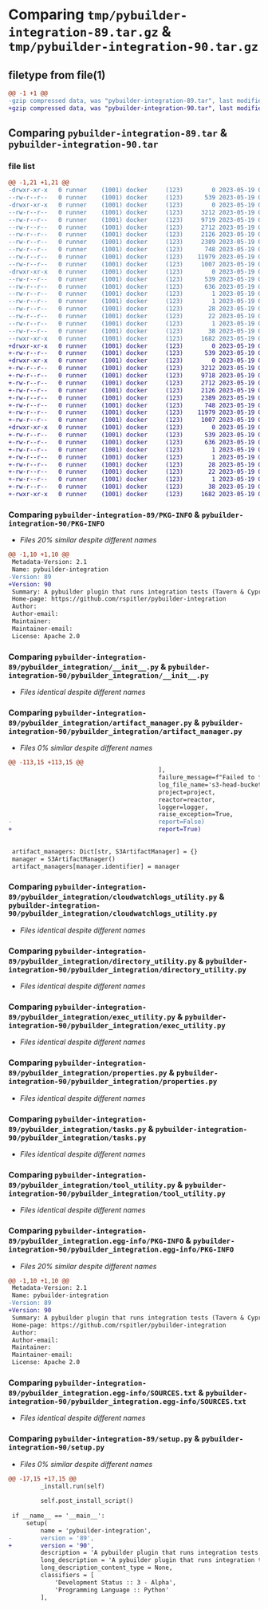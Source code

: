 # Comparing `tmp/pybuilder-integration-89.tar.gz` & `tmp/pybuilder-integration-90.tar.gz`

## filetype from file(1)

```diff
@@ -1 +1 @@
-gzip compressed data, was "pybuilder-integration-89.tar", last modified: Fri May 19 00:32:40 2023, max compression
+gzip compressed data, was "pybuilder-integration-90.tar", last modified: Fri May 19 00:33:09 2023, max compression
```

## Comparing `pybuilder-integration-89.tar` & `pybuilder-integration-90.tar`

### file list

```diff
@@ -1,21 +1,21 @@
-drwxr-xr-x   0 runner    (1001) docker     (123)        0 2023-05-19 00:32:40.281151 pybuilder-integration-89/
--rw-r--r--   0 runner    (1001) docker     (123)      539 2023-05-19 00:32:40.277150 pybuilder-integration-89/PKG-INFO
-drwxr-xr-x   0 runner    (1001) docker     (123)        0 2023-05-19 00:32:40.277150 pybuilder-integration-89/pybuilder_integration/
--rw-r--r--   0 runner    (1001) docker     (123)     3212 2023-05-19 00:32:00.000000 pybuilder-integration-89/pybuilder_integration/__init__.py
--rw-r--r--   0 runner    (1001) docker     (123)     9719 2023-05-19 00:32:00.000000 pybuilder-integration-89/pybuilder_integration/artifact_manager.py
--rw-r--r--   0 runner    (1001) docker     (123)     2712 2023-05-19 00:32:00.000000 pybuilder-integration-89/pybuilder_integration/cloudwatchlogs_utility.py
--rw-r--r--   0 runner    (1001) docker     (123)     2126 2023-05-19 00:32:00.000000 pybuilder-integration-89/pybuilder_integration/directory_utility.py
--rw-r--r--   0 runner    (1001) docker     (123)     2389 2023-05-19 00:32:00.000000 pybuilder-integration-89/pybuilder_integration/exec_utility.py
--rw-r--r--   0 runner    (1001) docker     (123)      748 2023-05-19 00:32:00.000000 pybuilder-integration-89/pybuilder_integration/properties.py
--rw-r--r--   0 runner    (1001) docker     (123)    11979 2023-05-19 00:32:00.000000 pybuilder-integration-89/pybuilder_integration/tasks.py
--rw-r--r--   0 runner    (1001) docker     (123)     1007 2023-05-19 00:32:00.000000 pybuilder-integration-89/pybuilder_integration/tool_utility.py
-drwxr-xr-x   0 runner    (1001) docker     (123)        0 2023-05-19 00:32:40.277150 pybuilder-integration-89/pybuilder_integration.egg-info/
--rw-r--r--   0 runner    (1001) docker     (123)      539 2023-05-19 00:32:40.000000 pybuilder-integration-89/pybuilder_integration.egg-info/PKG-INFO
--rw-r--r--   0 runner    (1001) docker     (123)      636 2023-05-19 00:32:40.000000 pybuilder-integration-89/pybuilder_integration.egg-info/SOURCES.txt
--rw-r--r--   0 runner    (1001) docker     (123)        1 2023-05-19 00:32:40.000000 pybuilder-integration-89/pybuilder_integration.egg-info/dependency_links.txt
--rw-r--r--   0 runner    (1001) docker     (123)        1 2023-05-19 00:32:40.000000 pybuilder-integration-89/pybuilder_integration.egg-info/namespace_packages.txt
--rw-r--r--   0 runner    (1001) docker     (123)       28 2023-05-19 00:32:40.000000 pybuilder-integration-89/pybuilder_integration.egg-info/requires.txt
--rw-r--r--   0 runner    (1001) docker     (123)       22 2023-05-19 00:32:40.000000 pybuilder-integration-89/pybuilder_integration.egg-info/top_level.txt
--rw-r--r--   0 runner    (1001) docker     (123)        1 2023-05-19 00:32:40.000000 pybuilder-integration-89/pybuilder_integration.egg-info/zip-safe
--rw-r--r--   0 runner    (1001) docker     (123)       38 2023-05-19 00:32:40.281151 pybuilder-integration-89/setup.cfg
--rwxr-xr-x   0 runner    (1001) docker     (123)     1682 2023-05-19 00:32:38.000000 pybuilder-integration-89/setup.py
+drwxr-xr-x   0 runner    (1001) docker     (123)        0 2023-05-19 00:33:09.091929 pybuilder-integration-90/
+-rw-r--r--   0 runner    (1001) docker     (123)      539 2023-05-19 00:33:09.091929 pybuilder-integration-90/PKG-INFO
+drwxr-xr-x   0 runner    (1001) docker     (123)        0 2023-05-19 00:33:09.087929 pybuilder-integration-90/pybuilder_integration/
+-rw-r--r--   0 runner    (1001) docker     (123)     3212 2023-05-19 00:32:31.000000 pybuilder-integration-90/pybuilder_integration/__init__.py
+-rw-r--r--   0 runner    (1001) docker     (123)     9718 2023-05-19 00:32:31.000000 pybuilder-integration-90/pybuilder_integration/artifact_manager.py
+-rw-r--r--   0 runner    (1001) docker     (123)     2712 2023-05-19 00:32:31.000000 pybuilder-integration-90/pybuilder_integration/cloudwatchlogs_utility.py
+-rw-r--r--   0 runner    (1001) docker     (123)     2126 2023-05-19 00:32:31.000000 pybuilder-integration-90/pybuilder_integration/directory_utility.py
+-rw-r--r--   0 runner    (1001) docker     (123)     2389 2023-05-19 00:32:31.000000 pybuilder-integration-90/pybuilder_integration/exec_utility.py
+-rw-r--r--   0 runner    (1001) docker     (123)      748 2023-05-19 00:32:31.000000 pybuilder-integration-90/pybuilder_integration/properties.py
+-rw-r--r--   0 runner    (1001) docker     (123)    11979 2023-05-19 00:32:31.000000 pybuilder-integration-90/pybuilder_integration/tasks.py
+-rw-r--r--   0 runner    (1001) docker     (123)     1007 2023-05-19 00:32:31.000000 pybuilder-integration-90/pybuilder_integration/tool_utility.py
+drwxr-xr-x   0 runner    (1001) docker     (123)        0 2023-05-19 00:33:09.091929 pybuilder-integration-90/pybuilder_integration.egg-info/
+-rw-r--r--   0 runner    (1001) docker     (123)      539 2023-05-19 00:33:09.000000 pybuilder-integration-90/pybuilder_integration.egg-info/PKG-INFO
+-rw-r--r--   0 runner    (1001) docker     (123)      636 2023-05-19 00:33:09.000000 pybuilder-integration-90/pybuilder_integration.egg-info/SOURCES.txt
+-rw-r--r--   0 runner    (1001) docker     (123)        1 2023-05-19 00:33:09.000000 pybuilder-integration-90/pybuilder_integration.egg-info/dependency_links.txt
+-rw-r--r--   0 runner    (1001) docker     (123)        1 2023-05-19 00:33:09.000000 pybuilder-integration-90/pybuilder_integration.egg-info/namespace_packages.txt
+-rw-r--r--   0 runner    (1001) docker     (123)       28 2023-05-19 00:33:09.000000 pybuilder-integration-90/pybuilder_integration.egg-info/requires.txt
+-rw-r--r--   0 runner    (1001) docker     (123)       22 2023-05-19 00:33:09.000000 pybuilder-integration-90/pybuilder_integration.egg-info/top_level.txt
+-rw-r--r--   0 runner    (1001) docker     (123)        1 2023-05-19 00:33:09.000000 pybuilder-integration-90/pybuilder_integration.egg-info/zip-safe
+-rw-r--r--   0 runner    (1001) docker     (123)       38 2023-05-19 00:33:09.091929 pybuilder-integration-90/setup.cfg
+-rwxr-xr-x   0 runner    (1001) docker     (123)     1682 2023-05-19 00:33:07.000000 pybuilder-integration-90/setup.py
```

### Comparing `pybuilder-integration-89/PKG-INFO` & `pybuilder-integration-90/PKG-INFO`

 * *Files 20% similar despite different names*

```diff
@@ -1,10 +1,10 @@
 Metadata-Version: 2.1
 Name: pybuilder-integration
-Version: 89
+Version: 90
 Summary: A pybuilder plugin that runs integration tests (Tavern & Cypress) against a target.
 Home-page: https://github.com/rspitler/pybuilder-integration
 Author: 
 Author-email: 
 Maintainer: 
 Maintainer-email: 
 License: Apache 2.0
```

### Comparing `pybuilder-integration-89/pybuilder_integration/__init__.py` & `pybuilder-integration-90/pybuilder_integration/__init__.py`

 * *Files identical despite different names*

### Comparing `pybuilder-integration-89/pybuilder_integration/artifact_manager.py` & `pybuilder-integration-90/pybuilder_integration/artifact_manager.py`

 * *Files 0% similar despite different names*

```diff
@@ -113,15 +113,15 @@
                                          ],
                                          failure_message=f"Failed to find bucket",
                                          log_file_name='s3-head-bucket',
                                          project=project,
                                          reactor=reactor,
                                          logger=logger,
                                          raise_exception=True,
-                                         report=False)
+                                         report=True)
 
 
 artifact_managers: Dict[str, S3ArtifactManager] = {}
 manager = S3ArtifactManager()
 artifact_managers[manager.identifier] = manager
```

### Comparing `pybuilder-integration-89/pybuilder_integration/cloudwatchlogs_utility.py` & `pybuilder-integration-90/pybuilder_integration/cloudwatchlogs_utility.py`

 * *Files identical despite different names*

### Comparing `pybuilder-integration-89/pybuilder_integration/directory_utility.py` & `pybuilder-integration-90/pybuilder_integration/directory_utility.py`

 * *Files identical despite different names*

### Comparing `pybuilder-integration-89/pybuilder_integration/exec_utility.py` & `pybuilder-integration-90/pybuilder_integration/exec_utility.py`

 * *Files identical despite different names*

### Comparing `pybuilder-integration-89/pybuilder_integration/properties.py` & `pybuilder-integration-90/pybuilder_integration/properties.py`

 * *Files identical despite different names*

### Comparing `pybuilder-integration-89/pybuilder_integration/tasks.py` & `pybuilder-integration-90/pybuilder_integration/tasks.py`

 * *Files identical despite different names*

### Comparing `pybuilder-integration-89/pybuilder_integration/tool_utility.py` & `pybuilder-integration-90/pybuilder_integration/tool_utility.py`

 * *Files identical despite different names*

### Comparing `pybuilder-integration-89/pybuilder_integration.egg-info/PKG-INFO` & `pybuilder-integration-90/pybuilder_integration.egg-info/PKG-INFO`

 * *Files 20% similar despite different names*

```diff
@@ -1,10 +1,10 @@
 Metadata-Version: 2.1
 Name: pybuilder-integration
-Version: 89
+Version: 90
 Summary: A pybuilder plugin that runs integration tests (Tavern & Cypress) against a target.
 Home-page: https://github.com/rspitler/pybuilder-integration
 Author: 
 Author-email: 
 Maintainer: 
 Maintainer-email: 
 License: Apache 2.0
```

### Comparing `pybuilder-integration-89/pybuilder_integration.egg-info/SOURCES.txt` & `pybuilder-integration-90/pybuilder_integration.egg-info/SOURCES.txt`

 * *Files identical despite different names*

### Comparing `pybuilder-integration-89/setup.py` & `pybuilder-integration-90/setup.py`

 * *Files 0% similar despite different names*

```diff
@@ -17,15 +17,15 @@
         _install.run(self)
 
         self.post_install_script()
 
 if __name__ == '__main__':
     setup(
         name = 'pybuilder-integration',
-        version = '89',
+        version = '90',
         description = 'A pybuilder plugin that runs integration tests (Tavern & Cypress) against a target.',
         long_description = 'A pybuilder plugin that runs integration tests against a target.  This is intended to be a broader scope than unit-tests encompassing dependant functionality.',
         long_description_content_type = None,
         classifiers = [
             'Development Status :: 3 - Alpha',
             'Programming Language :: Python'
         ],
```

